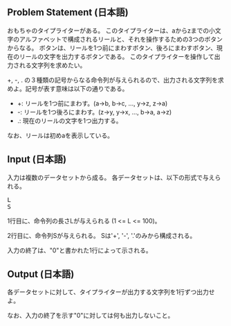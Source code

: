 Problem Statement (日本語)
--
おもちゃのタイプライターがある。
このタイプライターは、aからzまでの小文字のアルファベットで構成されるリールと、それを操作するための3つのボタンからなる。
ボタンは、リールを1つ前にまわすボタン、後ろにまわすボタン、現在のリールの文字を出力するボタンである。
このタイプライターを操作して出力される文字列を求めたい。

+, -, . の３種類の記号からなる命令列が与えられるので、出力される文字列を求めよ。記号が表す意味は以下の通りである。
* +: リールを1つ前にまわす。(a->b, b->c, ..., y->z, z->a)
* -: リールを1つ後ろにまわす。(z->y, y->x, ..., b->a, a->z)
* .: 現在のリールの文字を1つ出力する。

なお、リールは初めaを表示している。

Input (日本語)
--
入力は複数のデータセットから成る。
各データセットは、以下の形式で与えられる。

<pre>
L
S
</pre>

1行目に、命令列の長さLが与えられる (1 <= L <= 100)。

2行目に、命令列Sが与えられる。
Sは'+', '-', '.'のみから構成される。

入力の終了は、"0"と書かれた1行によって示される。

Output (日本語)
--
各データセットに対して、タイプライターが出力する文字列を1行ずつ出力せよ。

なお、入力の終了を示す"0"に対しては何も出力しないこと。
